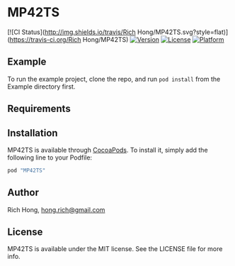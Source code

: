 # MP42TS

[![CI Status](http://img.shields.io/travis/Rich Hong/MP42TS.svg?style=flat)](https://travis-ci.org/Rich Hong/MP42TS)
[![Version](https://img.shields.io/cocoapods/v/MP42TS.svg?style=flat)](http://cocoapods.org/pods/MP42TS)
[![License](https://img.shields.io/cocoapods/l/MP42TS.svg?style=flat)](http://cocoapods.org/pods/MP42TS)
[![Platform](https://img.shields.io/cocoapods/p/MP42TS.svg?style=flat)](http://cocoapods.org/pods/MP42TS)

## Example

To run the example project, clone the repo, and run `pod install` from the Example directory first.

## Requirements

## Installation

MP42TS is available through [CocoaPods](http://cocoapods.org). To install
it, simply add the following line to your Podfile:

```ruby
pod "MP42TS"
```

## Author

Rich Hong, hong.rich@gmail.com

## License

MP42TS is available under the MIT license. See the LICENSE file for more info.
